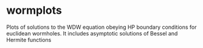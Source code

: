 # wormplots
Plots of solutions to the WDW equation obeying HP boundary conditions for euclidean wormholes. It includes asymptotic solutions of Bessel and Hermite functions
